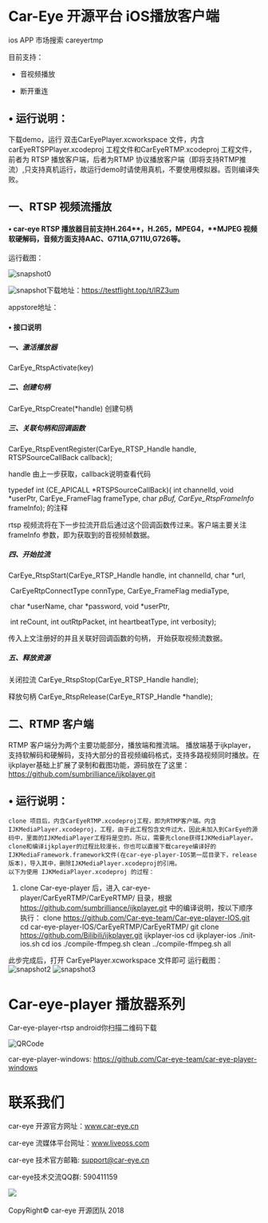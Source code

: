 # Car-Eye 开源平台 iOS播放客户端

ios APP 市场搜索 careyertmp

目前支持：
* 音视频播放

* 断开重连
## • 运行说明：

  下载demo，运行 双击CarEyePlayer.xcworkspace 文件，内含carEyeRTSPPlayer.xcodeproj 工程文件和CarEyeRTMP.xcodeproj 工程文件，前者为 RTSP 播放客户端，后者为RTMP 协议播放客户端（即将支持RTMP推流）,只支持真机运行，故运行demo时请使用真机，不要使用模拟器。否则编译失败。

  ## 一、RTSP 视频流播放

  #### • car-eye RTSP 播放器目前支持H.264**，**H.265**，**MPEG4**，**MJPEG 视频软硬解码，音频方面支持AAC、G711A,G711U,G726等。

  

  运行截图：

  ![snapshot0](IMG_4552.png)

  ![snapshot](IMG_4551.png)下载地址：<https://testflight.top/t/IRZ3um> 

  appstore地址：

#### • 接口说明

##### 一、激活播放器 

CarEye_RtspActivate(key)

##### 二、创建句柄

CarEye_RtspCreate(*handle) 创建句柄 

##### 三、关联句柄和回调函数

CarEye_RtspEventRegister(CarEye_RTSP_Handle handle, RTSPSourceCallBack callback); 

 handle 由上一步获取，callback说明查看代码

typedef int (CE_APICALL *RTSPSourceCallBack)( int channelId, void *userPtr, CarEye_FrameFlag frameType, char *pBuf, CarEye_RtspFrameInfo* frameInfo);  的注释

rtsp 视频流将在下一步拉流开启后通过这个回调函数传过来。客户端主要关注 frameInfo 参数，即为获取到的音视频帧数据。

##### 四、开始拉流

CarEye_RtspStart(CarEye_RTSP_Handle handle, int channelId, char *url, 

​										CarEyeRtpConnectType connType, CarEye_FrameFlag mediaType, 

​										char *userName, char *password, void *userPtr, 

​										int reCount, int outRtpPacket, int heartbeatType, int verbosity);



传入上文注册好的并且关联好回调函数的句柄， 开始获取视频流数据。

##### 五、释放资源

关闭拉流 CarEye_RtspStop(CarEye_RTSP_Handle handle); 

释放句柄 CarEye_RtspRelease(CarEye_RTSP_Handle *handle);  

## 二、RTMP 客户端
  RTMP 客户端分为两个主要功能部分，播放端和推流端。
  播放端基于ijkplayer，支持软解码和硬解码，支持大部分的音视频编码格式，支持多路视频同时播放。在ijkplayer基础上扩展了录制和截图功能，源码放在了这里：https://github.com/sumbrilliance/ijkplayer.git
  ## • 运行说明：
  	clone 项目后，内含CarEyeRTMP.xcodeproj工程，即为RTMP客户端。内含IJKMediaPlayer.xcodeproj，工程，由于此工程包含文件过大，因此未加入到CarEye的源码中，里面的IJKMediaPlayer工程将是空的。所以，需要先clone获得IJKMediaPlayer。
  	clone和编译ijkplayer的过程比较漫长，你也可以直接下载careye编译好的IJKMediaFramework.framework文件(在car-eye-player-IOS第一层目录下，release版本)，导入其中，删除IJKMediaPlayer.xcodeproj的引用。
  	以下为使用 IJKMediaPlayer.xcodeproj 的过程：
  1. clone Car-eye-player 后，进入 car-eye-player/CarEyeRTMP/CarEyeRTMP/ 目录，根据 https://github.com/sumbrilliance/ijkplayer.git 中的编译说明，按以下顺序执行：
    clone https://github.com/Car-eye-team/Car-eye-player-IOS.git
    cd car-eye-player-IOS/CarEyeRTMP/CarEyeRTMP/
    git clone https://github.com/Bilibili/ijkplayer.git  ijkplayer-ios
    cd ijkplayer-ios
    ./init-ios.sh
    cd ios
    ./compile-ffmpeg.sh clean
    ../compile-ffmpeg.sh all

  此步完成后，打开 CarEyePlayer.xcworkspace 文件即可
  运行截图：
  ![snapshot2](snapshot2.png)
  ![snapshot3](snapshot3.png)



# Car-eye-player 播放器系列

Car-eye-player-rtsp android你扫描二维码下载


![QRCode](二维码.png)

car-eye-player-windows: https://github.com/Car-eye-team/car-eye-player-windows


# 联系我们

car-eye 开源官方网址：www.car-eye.cn    

car-eye 流媒体平台网址：www.liveoss.com  

car-eye 技术官方邮箱: support@car-eye.cn

car-eye技术交流QQ群: 590411159        

![](https://github.com/Car-eye-team/Car-eye-server/blob/master/car-server/doc/QQ.jpg)  


CopyRight©  car-eye 开源团队 2018

